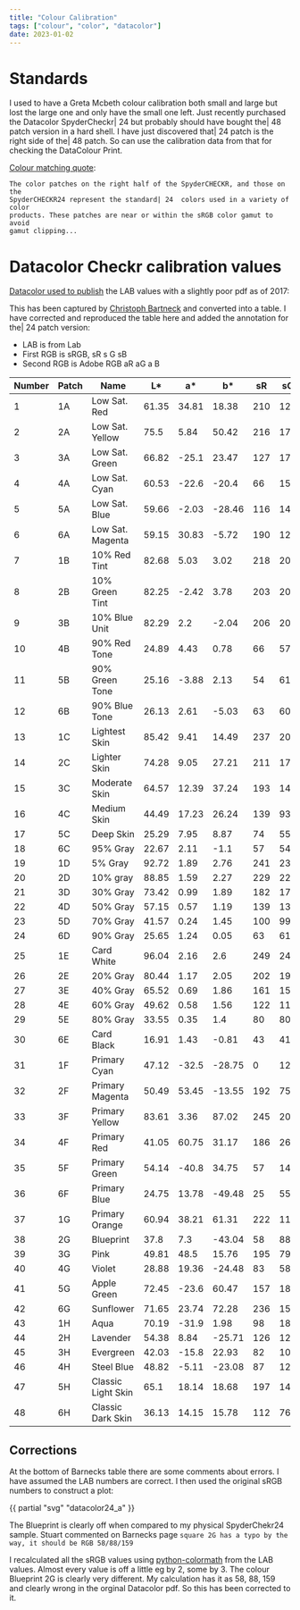 ```yaml
---
title: "Colour Calibration"
tags: ["colour", "color", "datacolor"]
date: 2023-01-02
---
```


# Standards

I used to have a Greta Mcbeth colour calibration both small and large but lost the large one and only have the small one left. Just recently purchased the Datacolor SpyderCheckr| 24 but probably should have bought the| 48 patch version in a hard shell. I have just discovered that| 24 patch is the right side of the| 48 patch. So can use the calibration data from that for checking the DataColour Print.

[Colour matching quote][]:

```
The color patches on the right half of the SpyderCHECKR, and those on the
SpyderCHECKR24 represent the standard| 24  colors used in a variety of color
products. These patches are near or within the sRGB color gamut to avoid
gamut clipping...
```

[colour matching quote]: https://www.bhphotovideo.com/lit_files/381135.pdf

# Datacolor Checkr calibration values

[Datacolor used to publish][] the LAB values with a slightly poor pdf as of 2017:

[datacolor used to publish]: https://web.archive.org/web/20170714114019/http://www.datacolor.com/wp-content/uploads/2016/08/SpyderCheckr_Color_Data.pdf

This has been captured by [Christoph Bartneck][] and converted into a table. I have corrected and reproduced the table here and added the annotation for the| 24 patch version:

- LAB is from Lab
- First RGB is sRGB, sR s G sB
- Second RGB is Adobe RGB aR aG a B

| Number | Patch | Name               | L\*   | a\*   | b\*    | sR  | sG  | sB  | aR  | aG  | aB  |
| ------ | ----- | ------------------ | ----- | ----- | ------ | --- | --- | --- | --- | --- | --- |
| 1      | 1A    | Low Sat. Red       | 61.35 | 34.81 | 18.38  | 210 | 121 | 117 | 189 | 121 | 117 |
| 2      | 2A    | Low Sat. Yellow    | 75.5  | 5.84  | 50.42  | 216 | 179 | 90  | 205 | 178 | 96  |
| 3      | 3A    | Low Sat. Green     | 66.82 | -25.1 | 23.47  | 127 | 175 | 120 | 141 | 174 | 122 |
| 4      | 4A    | Low Sat. Cyan      | 60.53 | -22.6 | -20.4  | 66  | 157 | 179 | 103 | 156 | 177 |
| 5      | 5A    | Low Sat. Blue      | 59.66 | -2.03 | -28.46 | 116 | 147 | 194 | 125 | 146 | 191 |
| 6      | 6A    | Low Sat. Magenta   | 59.15 | 30.83 | -5.72  | 190 | 121 | 154 | 172 | 120 | 151 |
| 7      | 1B    | 10% Red Tint       | 82.68 | 5.03  | 3.02   | 218 | 203 | 201 | 213 | 202 | 200 |
| 8      | 2B    | 10% Green Tint     | 82.25 | -2.42 | 3.78   | 203 | 205 | 196 | 202 | 204 | 195 |
| 9      | 3B    | 10% Blue Unit      | 82.29 | 2.2   | -2.04  | 206 | 203 | 208 | 204 | 201 | 206 |
| 10     | 4B    | 90% Red Tone       | 24.89 | 4.43  | 0.78   | 66  | 57  | 58  | 66  | 60  | 60  |
| 11     | 5B    | 90% Green Tone     | 25.16 | -3.88 | 2.13   | 54  | 61  | 56  | 59  | 63  | 59  |
| 12     | 6B    | 90% Blue Tone      | 26.13 | 2.61  | -5.03  | 63  | 60  | 69  | 65  | 63  | 71  |
| 13     | 1C    | Lightest Skin      | 85.42 | 9.41  | 14.49  | 237 | 206 | 186 | 225 | 202 | 183 |
| 14     | 2C    | Lighter Skin       | 74.28 | 9.05  | 27.21  | 211 | 175 | 133 | 200 | 174 | 134 |
| 15     | 3C    | Moderate Skin      | 64.57 | 12.39 | 37.24  | 193 | 149 | 91  | 180 | 148 | 95  |
| 16     | 4C    | Medium Skin        | 44.49 | 17.23 | 26.24  | 139 | 93  | 61  | 127 | 93  | 65  |
| 17     | 5C    | Deep Skin          | 25.29 | 7.95  | 8.87   | 74  | 55  | 46  | 71  | 58  | 50  |
| 18     | 6C    | 95% Gray           | 22.67 | 2.11  | -1.1   | 57  | 54  | 56  | 59  | 57  | 59  |
| 19     | 1D    | 5% Gray            | 92.72 | 1.89  | 2.76   | 241 | 233 | 229 | 238 | 233 | 229 |
| 20     | 2D    | 10% gray           | 88.85 | 1.59  | 2.27   | 229 | 222 | 220 | 226 | 221 | 219 |
| 21     | 3D    | 30% Gray           | 73.42 | 0.99  | 1.89   | 182 | 178 | 176 | 180 | 177 | 174 |
| 22     | 4D    | 50% Gray           | 57.15 | 0.57  | 1.19   | 139 | 136 | 135 | 137 | 135 | 134 |
| 23     | 5D    | 70% Gray           | 41.57 | 0.24  | 1.45   | 100 | 99  | 97  | 99  | 99  | 98  |
| 24     | 6D    | 90% Gray           | 25.65 | 1.24  | 0.05   | 63  | 61  | 62  | 65  | 63  | 64  |
| 25     | 1E    | Card White         | 96.04 | 2.16  | 2.6    | 249 | 242 | 238 | 247 | 242 | 237 |
| 26     | 2E    | 20% Gray           | 80.44 | 1.17  | 2.05   | 202 | 198 | 195 | 199 | 196 | 193 |
| 27     | 3E    | 40% Gray           | 65.52 | 0.69  | 1.86   | 161 | 157 | 154 | 158 | 156 | 153 |
| 28     | 4E    | 60% Gray           | 49.62 | 0.58  | 1.56   | 122 | 118 | 116 | 120 | 118 | 115 |
| 29     | 5E    | 80% Gray           | 33.55 | 0.35  | 1.4    | 80  | 80  | 78  | 81  | 81  | 79  |
| 30     | 6E    | Card Black         | 16.91 | 1.43  | -0.81  | 43  | 41  | 43  | 46  | 46  | 47  |
| 31     | 1F    | Primary Cyan       | 47.12 | -32.5 | -28.75 | 0   | 127 | 159 | 39  | 126 | 157 |
| 32     | 2F    | Primary Magenta    | 50.49 | 53.45 | -13.55 | 192 | 75  | 145 | 167 | 76  | 141 |
| 33     | 3F    | Primary Yellow     | 83.61 | 3.36  | 87.02  | 245 | 205 | 0   | 234 | 204 | 37  |
| 34     | 4F    | Primary Red        | 41.05 | 60.75 | 31.17  | 186 | 26  | 51  | 159 | 32  | 53  |
| 35     | 5F    | Primary Green      | 54.14 | -40.8 | 34.75  | 57  | 146 | 64  | 94  | 145 | 71  |
| 36     | 6F    | Primary Blue       | 24.75 | 13.78 | -49.48 | 25  | 55  | 135 | 41  | 58  | 132 |
| 37     | 1G    | Primary Orange     | 60.94 | 38.21 | 61.31  | 222 | 118 | 32  | 196 | 117 | 44  |
| 38     | 2G    | Blueprint          | 37.8  | 7.3   | -43.04 | 58  | 88  | 159 | 70  | 89  | 156 |
| 39     | 3G    | Pink               | 49.81 | 48.5  | 15.76  | 195 | 79  | 95  | 170 | 80  | 94  |
| 40     | 4G    | Violet             | 28.88 | 19.36 | -24.48 | 83  | 58  | 106 | 78  | 61  | 104 |
| 41     | 5G    | Apple Green        | 72.45 | -23.6 | 60.47  | 157 | 188 | 54  | 165 | 186 | 69  |
| 42     | 6G    | Sunflower          | 71.65 | 23.74 | 72.28  | 236 | 158 | 25  | 218 | 157 | 46  |
| 43     | 1H    | Aqua               | 70.19 | -31.9 | 1.98   | 98  | 187 | 166 | 130 | 186 | 166 |
| 44     | 2H    | Lavender           | 54.38 | 8.84  | -25.71 | 126 | 125 | 174 | 125 | 124 | 171 |
| 45     | 3H    | Evergreen          | 42.03 | -15.8 | 22.93  | 82  | 106 | 60  | 90  | 106 | 65  |
| 46     | 4H    | Steel Blue         | 48.82 | -5.11 | -23.08 | 87  | 120 | 155 | 98  | 119 | 152 |
| 47     | 5H    | Classic Light Skin | 65.1  | 18.14 | 18.68  | 197 | 145 | 125 | 183 | 144 | 125 |
| 48     | 6H    | Classic Dark Skin  | 36.13 | 14.15 | 15.78  | 112 | 76  | 60  | 103 | 77  | 63  |

[Christoph Bartneck]: https://www.bartneck.de/2017/10/24/patch-color-definitions-for-datacolor-spydercheckr-48/

## Corrections
At the bottom of Barnecks table there are some comments about errors.  I have assumed the LAB numbers are correct.  I then used the original sRGB numbers to construct a plot:

{{ partial "svg" "datacolor24_a" }}

The Blueprint is clearly off when compared to my physical SpyderChekr24 sample.  Stuart commented on Barnecks page `square 2G has a typo by the way, it should be RGB 58/88/159`

I recalculated all the sRGB values using [python-colormath][] from the LAB values.  Almost every value is off a little eg by 2, some by 3. The colour Blueprint 2G is clearly very different.  My calculation has it as 58, 88, 159 and clearly wrong in the orginal Datacolor pdf.  So this has been corrected to it.

[python-colormath]: https://python-colormath.readthedocs.io/en/latest/index.html
